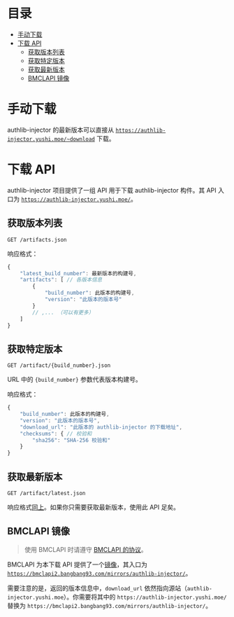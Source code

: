 <!-- START doctoc generated TOC please keep comment here to allow auto update -->
<!-- DON'T EDIT THIS SECTION, INSTEAD RE-RUN doctoc TO UPDATE -->
目录
=================

- [手动下载](#%E6%89%8B%E5%8A%A8%E4%B8%8B%E8%BD%BD)
- [下载 API](#%E4%B8%8B%E8%BD%BD-api)
  - [获取版本列表](#%E8%8E%B7%E5%8F%96%E7%89%88%E6%9C%AC%E5%88%97%E8%A1%A8)
  - [获取特定版本](#%E8%8E%B7%E5%8F%96%E7%89%B9%E5%AE%9A%E7%89%88%E6%9C%AC)
  - [获取最新版本](#%E8%8E%B7%E5%8F%96%E6%9C%80%E6%96%B0%E7%89%88%E6%9C%AC)
  - [BMCLAPI 镜像](#bmclapi-%E9%95%9C%E5%83%8F)

<!-- END doctoc generated TOC please keep comment here to allow auto update -->

# 手动下载
authlib-injector 的最新版本可以直接从 [`https://authlib-injector.yushi.moe/~download`](https://authlib-injector.yushi.moe/~download/) 下载。

# 下载 API
authlib-injector 项目提供了一组 API 用于下载 authlib-injector 构件。其 API 入口为 [`https://authlib-injector.yushi.moe/`](https://authlib-injector.yushi.moe/)。

## 获取版本列表
`GET /artifacts.json`

响应格式：
```javascript
{
	"latest_build_number": 最新版本的构建号,
	"artifacts": [ // 各版本信息
		{
			"build_number": 此版本的构建号,
			"version": "此版本的版本号"
		}
		// ,... （可以有更多）
	]
}
```

## 获取特定版本
`GET /artifact/{build_number}.json`

URL 中的 `{build_number}` 参数代表版本构建号。

响应格式：
```javascript
{
	"build_number": 此版本的构建号,
	"version": "此版本的版本号",
	"download_url": "此版本的 authlib-injector 的下载地址",
	"checksums": { // 校验和
		"sha256": "SHA-256 校验和"
	}
}
```

## 获取最新版本
`GET /artifact/latest.json`

响应格式[同上](#获取特定版本)。如果你只需要获取最新版本，使用此 API 足矣。

## BMCLAPI 镜像
> 使用 BMCLAPI 时请遵守 [BMCLAPI 的协议](https://bmclapidoc.bangbang93.com/#api-_)。

BMCLAPI 为本下载 API 提供了一个[镜像](https://bmclapidoc.bangbang93.com/#api-Mirrors-Mirrors_authlib_injector)，其入口为 [`https://bmclapi2.bangbang93.com/mirrors/authlib-injector/`](https://bmclapi2.bangbang93.com/mirrors/authlib-injector/)。

需要注意的是，返回的版本信息中，`download_url` 依然指向源站（`authlib-injector.yushi.moe`）。你需要将其中的 `https://authlib-injector.yushi.moe/` 替换为 `https://bmclapi2.bangbang93.com/mirrors/authlib-injector/`。
